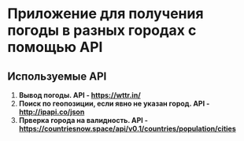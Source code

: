 #  Приложение для получения погоды в разных городах с помощью API

## Используемые API
1. **Вывод погоды. API - https://wttr.in/**
2. **Поиск по геопозиции, если явно не указан город. API - http://ipapi.co/json**
3. **Прверка города на валидность. API - https://countriesnow.space/api/v0.1/countries/population/cities**
